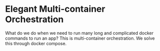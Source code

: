 # Elegant Multi-container Orchestration

What do we do when we need to run many long and complicated docker commands to 
run an app? This is multi-container orchestration. We solve this through docker 
compose.
